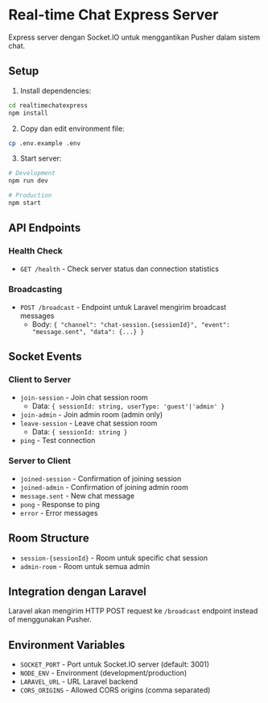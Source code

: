 # Real-time Chat Express Server

Express server dengan Socket.IO untuk menggantikan Pusher dalam sistem chat.

## Setup

1. Install dependencies:
```bash
cd realtimechatexpress
npm install
```

2. Copy dan edit environment file:
```bash
cp .env.example .env
```

3. Start server:
```bash
# Development
npm run dev

# Production
npm start
```

## API Endpoints

### Health Check
- `GET /health` - Check server status dan connection statistics

### Broadcasting
- `POST /broadcast` - Endpoint untuk Laravel mengirim broadcast messages
  - Body: `{ "channel": "chat-session.{sessionId}", "event": "message.sent", "data": {...} }`

## Socket Events

### Client to Server
- `join-session` - Join chat session room
  - Data: `{ sessionId: string, userType: 'guest'|'admin' }`
- `join-admin` - Join admin room (admin only)
- `leave-session` - Leave chat session room
  - Data: `{ sessionId: string }`
- `ping` - Test connection

### Server to Client
- `joined-session` - Confirmation of joining session
- `joined-admin` - Confirmation of joining admin room
- `message.sent` - New chat message
- `pong` - Response to ping
- `error` - Error messages

## Room Structure

- `session-{sessionId}` - Room untuk specific chat session
- `admin-room` - Room untuk semua admin

## Integration dengan Laravel

Laravel akan mengirim HTTP POST request ke `/broadcast` endpoint instead of menggunakan Pusher.

## Environment Variables

- `SOCKET_PORT` - Port untuk Socket.IO server (default: 3001)
- `NODE_ENV` - Environment (development/production)
- `LARAVEL_URL` - URL Laravel backend
- `CORS_ORIGINS` - Allowed CORS origins (comma separated)
